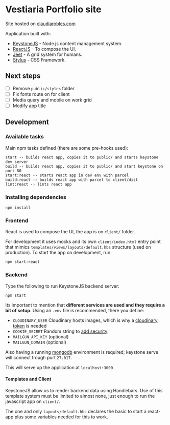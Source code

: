 # Vestiaria Portfolio site

Site hosted on [claudiarobles.com](http://claudiarobles.com)

Application built with:

- [KeystoneJS](https://github.com/keystonejs/keystone) - Node.js content management system.
- [ReactJS](https://reactjs.org/) - To compose the UI.
- [Jeet](http://jeet.gs/) - A grid system for humans.
- [Stylus](http://stylus-lang.com/) - CSS Framework.

## Next steps

- [ ] Remove `public/styles` folder
- [ ] Fix fonts route on for client
- [ ] Media query and mobile on work grid
- [ ] Modify app title

## Development

### Available tasks

Main npm tasks defined (there are some pre-hooks used):

```
start -› builds react app, copies it to public/ and starts keystone dev server
build -› builds react app, copies it to public/ and start keystone on port 80
start:react -› starts react app in dev env with parcel
build:react -› builds react app with parcel to client/dist
lint:react -› lints react app
```

### Installing dependencies

```
npm install
```

### Frontend

React is used to compose the UI, the app is on `client/` folder.

For development it uses mocks and its own `client/index.html` entry point that mimics `templates/views/layouts/default.hbs` structure (used on production). To start the app on development, run:

```
npm start:react
```

### Backend

Type the following to run KeystoneJS backend server:

```
npm start
```

Its important to mention that **different services are used and they require a bit of setup**. Using an `.env` file is recommended, there you define:

- `CLOUDINARY_USER` Cloudinary hosts images, which is why a [cloudinary token](https://cloudinary.com/documentation/image_upload_api_reference) is needed
- `COOKIE_SECRET` Random string to [add security](https://keystonejs.netlify.com/getting-started/setting-up/part-1/)
- `MAILGUN_API_KEY` (optional)
- `MAILGUN_DOMAIN` (optional)

Also having a running [mongodb](https://docs.mongodb.com/) environment is required; keystone serve will connect trough port `27.017`.

This will serve up the application at `localhost:3000`

#### Templates and Client

KeystoneJS allow us to render backend data using Handlebars. Use of this template system must be limited to almost none, just enough to run the javascript app on `client/`.

The one and only `layouts/default.hbs` declares the basic to start a react-app plus some variables needed for this to work.
